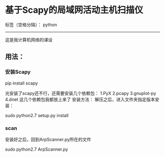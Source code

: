 # 基于Scapy的局域网活动主机扫描仪

标签（空格分隔）： python

---

这是我计算机网络的课设

## 用法：
### 安装Scapy
pip install scapy

光安装了scapy还不行，还需要安装几个依赖包：
1.PyX
2.pcapy
3.gnuplot-py
4.dnet
这几个依赖包我都放上来了
安装方法：
解压之后，进入文件夹指定版本安装：

sudo python2.7 setup.py install

### scan
安装好之后，回到ArpScanner.py所在的文件

sudo python2.7 ArpScanner.py






